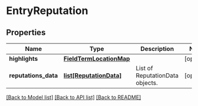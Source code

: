 # EntryReputation

## Properties
Name | Type | Description | Notes
------------ | ------------- | ------------- | -------------
**highlights** | [**FieldTermLocationMap**](FieldTermLocationMap.md) |  | [optional] 
**reputations_data** | [**list[ReputationData]**](ReputationData.md) | List of ReputationData objects. | [optional] 

[[Back to Model list]](../README.md#documentation-for-models) [[Back to API list]](../README.md#documentation-for-api-endpoints) [[Back to README]](../README.md)


